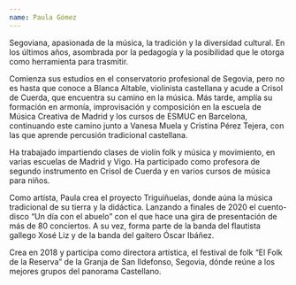 ```yaml
---
name: Paula Gómez
---
```


Segoviana, apasionada de la música, la tradición y la diversidad cultural. En los últimos años, asombrada por la pedagogía y la posibilidad que le otorga como herramienta para trasmitir.

Comienza sus estudios en el conservatorio profesional de Segovia, pero no es hasta que conoce a Blanca Altable, violinista castellana y acude a Crisol de Cuerda, que encuentra su camino en la música. Más tarde, amplía su formación en armonía, improvisación y composición en la escuela de Música Creativa de Madrid y los cursos de ESMUC en Barcelona, continuando este camino junto a Vanesa Muela y Cristina Pérez Tejera, con las que aprende percusión tradicional castellana.

Ha trabajado impartiendo clases de violín folk y música y movimiento, en varias escuelas de Madrid y Vigo. Ha participado como profesora de segundo instrumento en Crisol de Cuerda y en varios cursos de música para niños.

Como artísta, Paula crea el proyecto Triguiñuelas, donde aúna la música tradicional de su tierra y la didáctica. Lanzando a finales de 2020 el cuento-disco “Un día con el abuelo” con el que hace una gira de presentación de más de 80 conciertos. A su vez, forma parte de la banda del flautista gallego Xosé Liz y de la banda del gaitero Óscar Ibáñez.

Crea en 2018 y participa como directora artística, el festival de folk “El Folk de la Reserva” de la Granja de San Ildefonso, Segovia, dónde reúne a los mejores grupos del panorama Castellano.
